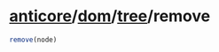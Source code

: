 # [anticore](../../../#reference)/[dom](../../#reference)/[tree](../#reference)/<a name="reference">remove</a>

```js
remove(node)
```